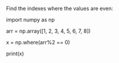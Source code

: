 Find the indexes where the values are even:


import numpy as np

arr = np.array([1, 2, 3, 4, 5, 6, 7, 8])

x = np.where(arr%2 == 0)

print(x)
